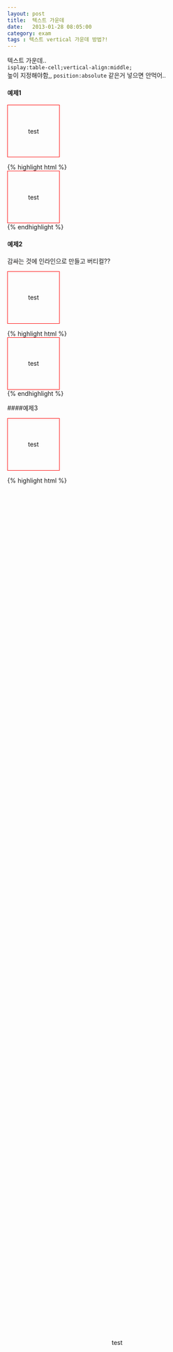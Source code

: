 ```yaml
---
layout: post
title:  텍스트 가운데
date:   2013-01-28 08:05:00
category: exam
tags : 텍스트 vertical 가운데 방법?!
---
```


텍스트 가운데..  
`isplay:table-cell;vertical-align:middle;`  
높이 지정해야함,, `position:absolute` 같은거 넣으면 안먹어..  

#### 예제1
<div class="" style="width:118px;height:118px;border:1px solid red;display:table;text-align:center"><span style="display:table-cell;vertical-align:middle;">test</span></div>
<p></p>
{% highlight html %}
<div style="width:118px;height:118px;border:1px solid red;display:table;text-align:center"><span style="display:table-cell;vertical-align:middle;">test</span></div>
{% endhighlight %}


#### 예제2
감싸는 것에 인라인으로 만들고 버티컬??  
<div style="width:118px;height:118px;border:1px solid red;text-align:center"><span style="display:inline-block;vertical-align:middle">test</span><b style="display: inline-block;height: 100%;vertical-align: middle;"></b></div>
<p></p>
{% highlight html %}
<div style="width:118px;height:118px;border:1px solid red;text-align:center"><span style="display:inline-block;vertical-align:middle">test</span><b style="display: inline-block;height: 100%;vertical-align: middle;"></b></div>
{% endhighlight %}


####예제3
<div class="Center-Container is-Inline" style="width:118px;height:118px;border:1px solid red">
  <div class="Center-Block">test</div>
</div>
<p></p>

{% highlight html %}
<div class="Center-Container is-Inline">
  <div class="Center-Block">test</div>
</div>
{% endhighlight %}

{% highlight css %}
.Center-Container.is-Inline {
  text-align:center;overflow:auto;
  width:200px;height:200px;border:1px solid red
}
.Center-Container.is-Inline:after, 
.is-Inline .Center-Block {
  display: inline-block;
  vertical-align: middle;
}
.Center-Container.is-Inline:after {
  content: '';
  height: 100%;
  margin-left: -0.25em; /* To offset spacing. May vary by font */
}
.is-Inline .Center-Block {
  max-width: 99%; /* Prevents issues with long content causes the content block to be pushed to the top */
  /* max-width: calc(100% - 0.25em)*/ /* Only for IE9+ */ 
}
{% endhighlight %}
<style>
.Center-Container.is-Inline {text-align:center;overflow:auto;}
.Center-Container.is-Inline:after, .is-Inline .Center-Block {display: inline-block;vertical-align: middle;}
.Center-Container.is-Inline:after {content: '';height: 100%;margin-left: -0.25em; /* To offset spacing. May vary by font */}
.is-Inline .Center-Block {max-width: 99%; /* Prevents issues with long content causes the content block to be pushed to the top *//* max-width: calc(100% - 0.25em) /* Only for IE9+ */ }
</style>


